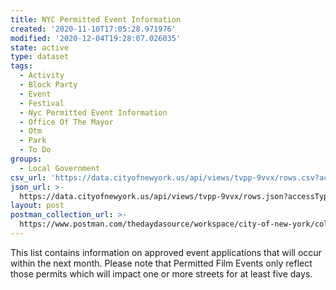 ```yaml
---
title: NYC Permitted Event Information
created: '2020-11-10T17:05:28.971976'
modified: '2020-12-04T19:28:07.026035'
state: active
type: dataset
tags:
  - Activity
  - Block Party
  - Event
  - Festival
  - Nyc Permitted Event Information
  - Office Of The Mayor
  - Otm
  - Park
  - To Do
groups:
  - Local Government
csv_url: 'https://data.cityofnewyork.us/api/views/tvpp-9vvx/rows.csv?accessType=DOWNLOAD'
json_url: >-
  https://data.cityofnewyork.us/api/views/tvpp-9vvx/rows.json?accessType=DOWNLOAD
layout: post
postman_collection_url: >-
  https://www.postman.com/thedaydasource/workspace/city-of-new-york/collection/15909983-79befddd-999c-48a7-ab19-2a4bfeb44222
---
```

This list contains information on approved event applications that will occur within the next month. Please note that Permitted Film Events only reflect those permits which will impact one or more streets for at least five days.
